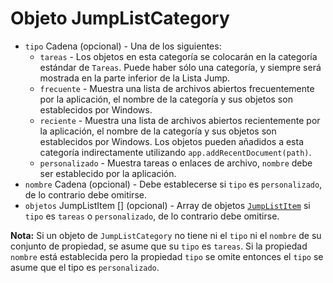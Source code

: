 # Objeto JumpListCategory

* `tipo` Cadena (opcional) - Una de los siguientes: 
  * `tareas` - Los objetos en esta categoría se colocarán en la categoría estándar de `Tareas`. Puede haber sólo una categoría, y siempre será mostrada en la parte inferior de la Lista Jump.
  * `frecuente` - Muestra una lista de archivos abiertos frecuentemente por la aplicación, el nombre de la categoría y sus objetos son establecidos por Windows.
  * `reciente` - Muestra una lista de archivos abiertos recientemente por la aplicación, el nombre de la categoría y sus objetos son establecidos por Windows. Los objetos pueden añadidos a esta categoría indirectamente utilizando `app.addRecentDocument(path)`.
  * `personalizado` - Muestra tareas o enlaces de archivo, `nombre` debe ser establecido por la aplicación.
* `nombre` Cadena (opcional) - Debe establecerse si `tipo` es `personalizado`, de lo contrario debe omitirse.
* `objetos` JumpListItem [] (opcional) - Array de objetos [`JumpListItem`](jump-list-item.md) si `tipo` es `tareas` o `personalizado`, de lo contrario debe omitirse.

**Nota:** Si un objeto de `JumpListCategory` no tiene ni el `tipo` ni el `nombre` de su conjunto de propiedad, se asume que su `tipo` es `tareas`. Si la propiedad `nombre` está establecida pero la propiedad `tipo` se omite entonces el `tipo` se asume que el tipo es `personalizado`.